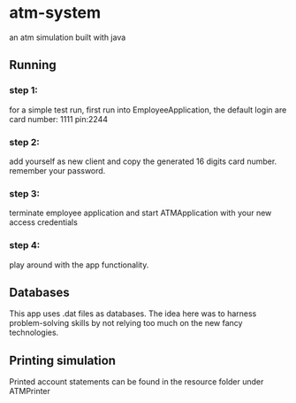 # atm-system
an atm simulation built with java

## Running
### step 1:
for a simple test run, first run into EmployeeApplication, the default login are
card number: 1111
pin:2244

### step 2:
add yourself as new client and copy the generated 16 digits card number. remember your password.

### step 3:
terminate employee application and start ATMApplication with your new access credentials 

### step 4:
play around with the app functionality.

## Databases
This app uses .dat files as databases. The idea here was to harness problem-solving skills by not relying too much on the new fancy technologies. 

## Printing simulation
Printed account statements can be found in the resource folder under ATMPrinter